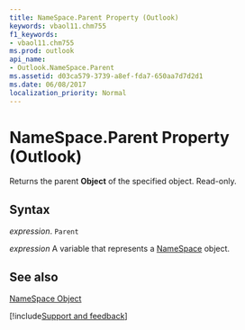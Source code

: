 ```yaml
---
title: NameSpace.Parent Property (Outlook)
keywords: vbaol11.chm755
f1_keywords:
- vbaol11.chm755
ms.prod: outlook
api_name:
- Outlook.NameSpace.Parent
ms.assetid: d03ca579-3739-a8ef-fda7-650aa7d7d2d1
ms.date: 06/08/2017
localization_priority: Normal
---
```



# NameSpace.Parent Property (Outlook)

Returns the parent  **Object** of the specified object. Read-only.


## Syntax

_expression_. `Parent`

_expression_ A variable that represents a [NameSpace](./Outlook.NameSpace.md) object.


## See also


[NameSpace Object](Outlook.NameSpace.md)

[!include[Support and feedback](~/includes/feedback-boilerplate.md)]